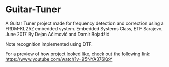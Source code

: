 # Guitar-Tuner

A Guitar Tuner project made for frequency detection and correction using a FRDM-KL25Z embedded system. Embedded Systems Class, ETF
Sarajevo, June 2017 By Dejan Aćimović and Damir Bojadžić

Note recognition implemented using DTF.

For a preview of how project looked like, check out the following link:
https://www.youtube.com/watch?v=95NYA376KpY
